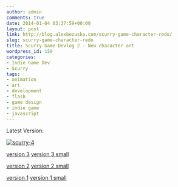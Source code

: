 ```yaml
---
author: admin
comments: true
date: 2014-01-04 03:37:59+00:00
layout: post
link: http://blog.alexbezuska.com/scurry-game-character-redo/
slug: scurry-game-character-redo
title: Scurry Game Devlog 2 - New character art
wordpress_id: 159
categories:
- Indie Game Dev
- Scurry
tags:
- animation
- art
- development
- flash
- game design
- indie game
- javascript
---
```


Latest Version:

[![scurry-4](/images/2014/01/scurry-4.gif)](/images/2014/01/scurry-4.gif)



[version 3](/images/2014/01/scurry32.gif)
[version 3 small](/images/2014/01/scurry3sm2.gif)

[version 2](/images/2014/01/scurry-2.gif)
[version 2 small](/images/2014/01/scurry-2sm.gif)

[version 1](/images/2014/01/scurry-small.gif)
[version 1 small](/images/2014/01/scurry.gif)
